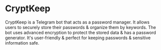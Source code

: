 # CryptKeep
CryptKeep is a Telegram bot that acts as a password manager. It allows users to securely store their passwords &amp; organize them by keywords. The bot uses advanced encryption to protect the stored data &amp; has a password generator. It's user-friendly &amp; perfect for keeping passwords &amp; sensitive information safe.
